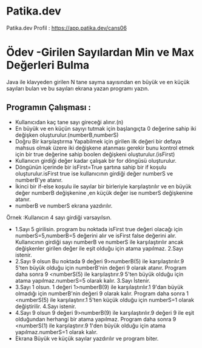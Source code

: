 # Patika.dev
Patika.dev Profil : https://app.patika.dev/cans06
# Ödev -Girilen Sayılardan Min ve Max Değerleri Bulma
Java ile klavyeden girilen N tane sayma sayısından en büyük ve en küçük sayıları bulan ve bu sayıları ekrana yazan programı yazın.
## Programın Çalışması :
- Kullanıcıdan kaç tane sayı gireceği alınır.(n)
- En büyük ve en küçün sayıyı tutmak için başlangıçta 0 değerine sahip iki değişken oluşturulur.(numberB,numberS)
- Doğru Bir karşılaştırma Yapabilmek için girilen ilk değeri bir defaya mahsus olmak üzere iki değişkene atanması gerekir bunu kontrol etmek için bir true değerine sahip boolen değişkeni oluşturulur.(isFirst)
- Kullanıcın girdiği değer kadar çalışak bir for döngüsü oluşturulur.
- Döngünün içerinde bir isFirst=True şartına sahip bir if koşulu oluşturulur.isFirst true ise kullanıcının girdiği değer numberS ve numberB'ye atanır.
- İkinci bir if-else koşulu ile sayılar bir birleriyle karşılaştırılır ve en büyük değer numberB değişkenine ,en küçük değer ise numberS değişkenine atanır.
- numberB ve numberS ekrana yazdırılır.

Örnek :Kullanıcın 4 sayı girdiği varsayılsın.
- 1.Sayı 5 girilisin.
  program bu noktada isFirst true değeri olacağı için numberS=5,numberB=5 değerini alır ve isFirst false değerini alır.
 Kullanıcının girdiği sayı numberB ve numberS ile karşılaştırılır ancak değişkenler girilen değer ile eşit olduğu için atama yapılmaz.
 2.Sayı istenir.
- 2.Sayı 9 olsun
    Bu noktada 9 değeri 9>numberB(5) ile karşılaştırılır.9 5'ten büyük olduğu için numberB'nin değeri 9 olarak atanır.
    Program daha sonra 9 <numberS(5) ile karşılaştırır.9 5'ten büyük olduğu için atama yapılmaz.numberS=5 olarak kalır.
    3.Sayı İstenir.
- 3.Sayı 1 olsun.
  1 değeri 1>numberB(9) ile karşılaştırılır.1 9'dan büyük olmadığı  için numberB'nin değeri 9 olarak kalır.
  Program daha sonra 1 <numberS(5) ile karşılaştırır.1 5'ten küçük olduğu için numberS=1 olarak değiştirilir.
  4.Sayı istenir.
- 4.Sayı 9 olsun
  9 değeri 9>numberB(9) ile karşılaştırılır.9 değeri 9 ile eşit olduğundan herhangi bir atama yapılmaz.
  Program daha sonra 9 <numberS(1) ile karşılaştırır.9 1'den büyük olduğu için atama yapılmaz.numberS=1 olarak kalır.
- Ekrana Büyük ve küçük sayılar yazdırılır ve program biter.